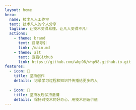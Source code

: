 ```yaml
---
layout: home
hero:
  name: 技术凡人工作室
  text: 技术凡人的个人分享
  tagline: 让技术变得易懂，让凡人变得不凡!
  actions:
    - theme: brand
      text: 目录导引
      link: /main.md
    - theme: alt
      text: 查看Github
      link: https://github.com/whp98/whp98.github.io.git
features:
  - icon: 📝
    title: 坚持创作
    details: 记录学习过程和知识并传播给更多的人
      
  - icon: 🚀
    title: 坚持发现保持激情
    details: 保持对技术的好奇心，用技术创造价值
---
```

